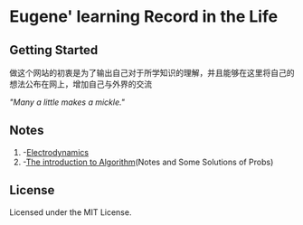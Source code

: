
# Eugene' learning Record in the Life

## Getting Started

做这个网站的初衷是为了输出自己对于所学知识的理解，并且能够在这里将自己的想法公布在网上，增加自己与外界的交流

_"Many a little makes a mickle."_

## Notes

1. -[Electrodynamics](\ED\Preface)
2. -[The introduction to Algorithm]()(Notes and Some Solutions of Probs)

## License

Licensed under the MIT License.
